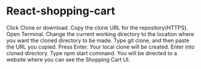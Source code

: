 # React-shopping-cart
Click Clone or download.
Copy the clone URL for the repository(HTTPS).
Open Terminal.
Change the current working directory to the location where you want the cloned directory to be made.
Type git clone, and then paste the URL you copied.
Press Enter.
Your local clone will be created.
Enter into cloned directory.
Type npm start command.
You will be directed to a website where you can see the Shopping Cart UI.
